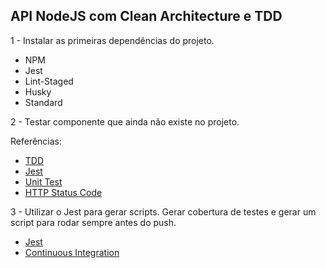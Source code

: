 ## API NodeJS com Clean Architecture e TDD

1 - Instalar as primeiras dependências do projeto.

- NPM
- Jest
- Lint-Staged
- Husky
- Standard

2 - Testar componente que ainda não existe no projeto.

Referências:

- [TDD](https://pt.wikipedia.org/wiki/Test-driven_development)
- [Jest](https://jestjs.io/)
- [Unit Test](https://en.wikipedia.org/wiki/Unit_testing)
- [HTTP Status Code](https://pt.wikipedia.org/wiki/Lista_de_c%C3%B3digos_de_estado_HTTP)

3 - Utilizar o Jest para gerar scripts.
Gerar cobertura de testes e gerar um script para rodar sempre antes do push.

- [Jest](https://jestjs.io/)
- [Continuous Integration](https://en.wikipedia.org/wiki/Continuous_integration)
